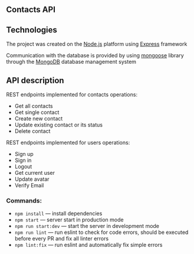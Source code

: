 ## Contacts API
## Technologies

The project was created on the [Node.js](https://nodejs.org/en/docs/) platform using [Express](https://devdocs.io/express/) framework

Communication with the database is provided by using [mongoose](https://mongoosejs.com/docs/documents.html) library through the [MongoDB](https://www.mongodb.com/docs/) database management system

## API description

REST endpoints implemented for contacts operations:
 - Get all contacts
 - Get single contact
 - Create new contact
 - Update existing contact or its status
 - Delete contact

REST endpoints implemented for users operations:
 - Sign up
 - Sign in
 - Logout
 - Get current user
 - Update avatar
 - Verify Email

### Commands:

- `npm install` &mdash; install dependencies
- `npm start` &mdash; server start in production mode
- `npm run start:dev` &mdash; start the server in development mode
- `npm run lint` &mdash; run eslint to check for code errors, should be executed before every PR and fix all linter errors
- `npm lint:fix` &mdash; run eslint and automatically fix simple errors
